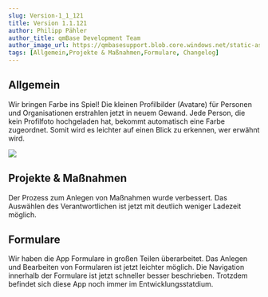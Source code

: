 ```yaml
---
slug: Version-1_1_121
title: Version 1.1.121
author: Philipp Pähler
author_title: qmBase Development Team
author_image_url: https://qmbasesupport.blob.core.windows.net/static-assets/img/persons/paehler_round.png
tags: [Allgemein,Projekte & Maßnahmen,Formulare, Changelog]
---
```

## Allgemein

Wir bringen Farbe ins Spiel! Die kleinen Profilbilder (Avatare) für Personen und Organisationen erstrahlen jetzt in neuem Gewand. Jede Person, die kein Profilfoto hochgeladen hat, bekommt automatisch eine Farbe zugeordnet. Somit wird es leichter auf einen Blick zu erkennen, wer erwähnt wird.

![](https://caqadmin.blob.core.windows.net/releasenotes/108-images/mceclip1.png)

## Projekte & Maßnahmen

Der Prozess zum Anlegen von Maßnahmen wurde verbessert. Das Auswählen des Verantwortlichen ist jetzt mit deutlich weniger Ladezeit möglich.

## Formulare

Wir haben die App Formulare in großen Teilen überarbeitet. Das Anlegen und Bearbeiten von Formularen ist jetzt leichter möglich. Die Navigation innerhalb der Formulare ist jetzt schneller besser beschrieben. Trotzdem befindet sich diese App noch immer im Entwicklungsstatdium.
